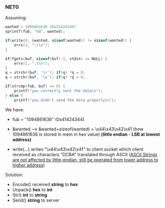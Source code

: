### NET0
Assuming:
```c
wanted = ‭1094861636‬ (0x41424344)
sprintf(fub, "%d", wanted);

if(write(0, &wanted, sizeof(wanted)) != sizeof(wanted)) {
    errx(1, ":(\n");
}

if(fgets(buf, sizeof(buf)-1, stdin) == NULL) {
    errx(1, ":(\n");
}
q = strchr(buf, '\r'); if(q) *q = 0;
q = strchr(buf, '\n'); if(q) *q = 0;

if(strcmp(fub, buf) == 0) {
    printf("you correctly sent the data\n");
} else {
    printf("you didn't send the data properly\n");
```
We have:

- fub = "‭1094861636‬" (0x41424344)

- &wanted --> &wanted+sizeof(wanted) = \x44\x43\x42\x41 (‭how 1094861636‬ is stored in mem in hex value) **(little endian - LSB at lowest address)**

- write(...) writes "\x44\x43\x42\x41" to client socket which client received as characters "DCBA" translated through ASCII ([ASCII Strings are not affected by little-endian, still be operated from lower address to higher address](https://stackoverflow.com/questions/1568057/ascii-strings-and-endianness))

Solution:
- Encode() received **string** to **hex**
- Unpack() **hex** to **int**
- Str() **int** to **string**
- Send() **string** to server
